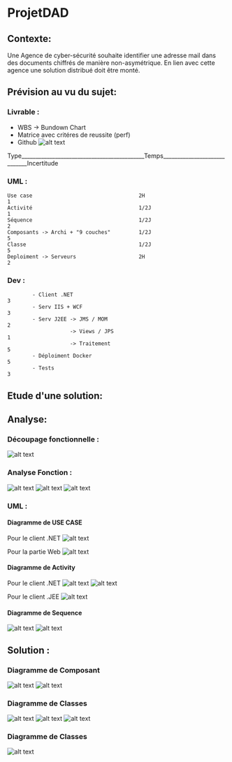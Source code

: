 # ProjetDAD

## Contexte:
Une Agence de cyber-sécurité souhaite identifier une adresse mail dans des documents chiffrés de manière non-asymétrique. En lien avec cette agence une solution distribué doit être monté.

## Prévision au vu du sujet:

### Livrable : 
  - WBS -> Bundown Chart
  - Matrice avec critéres de reussite (perf)
  - Github
![alt text](https://github.com/gueryacine/ProjetDAD/blob/master/Sch%C3%A9mas/VisioProjetLivrable.PNG "Projet Livrable")

Type____________________________________________Temps_____________________________Incertitude   
### UML :

    Use case                                  2H                               1
    Activité                                  1/2J                             1
    Séquence                                  1/2J                             2
    Composants -> Archi + "9 couches"         1/2J                             5
    Classe                                    1/2J                             5
    Deploiment -> Serveurs                    2H                               2  
    
### Dev :

            - Client .NET                                                      3
            - Serv IIS + WCF                                                   3
            - Serv J2EE -> JMS / MOM                                           2
                        -> Views / JPS                                         1
                        -> Traitement                                          5
            - Déploiment Docker                                                5
            - Tests                                                            3
## Etude d'une solution:

## Analyse:

### Découpage fonctionnelle :

![alt text](https://github.com/gueryacine/ProjetDAD/blob/master/Sch%C3%A9mas/DecoupageFonctionnel.PNG "DecoupageFonctionnel")

### Analyse Fonction :

![alt text](https://github.com/gueryacine/ProjetDAD/blob/master/Sch%C3%A9mas/Suivi_De_Projet_Code_Couleur.PNG "Explication")
![alt text](https://github.com/gueryacine/ProjetDAD/blob/master/Sch%C3%A9mas/Suivi_De_Projet_1.PNG "Fonction 1")
![alt text](https://github.com/gueryacine/ProjetDAD/blob/master/Sch%C3%A9mas/Suivi_De_Projet_2.PNG "Fonction 2")

### UML :

#### Diagramme de USE CASE

Pour le client .NET
![alt text](https://github.com/gueryacine/ProjetDAD/blob/master/Diagrammes/USE%20CASE%201.PNG "UseCaseClient.Net")

Pour la partie Web
![alt text](https://github.com/gueryacine/ProjetDAD/blob/master/Diagrammes/USE%20CASE%202.PNG "UseCaseWeb.JSF")

#### Diagramme de Activity

Pour le client .NET
![alt text](https://github.com/gueryacine/ProjetDAD/blob/master/Diagrammes/Activity%201.PNG "ActivityClient.Net 1")
![alt text](https://github.com/gueryacine/ProjetDAD/blob/master/Diagrammes/Acitivity%202.PNG "ActivityClient.Net 2")

Pour le client .JEE
![alt text](https://github.com/gueryacine/ProjetDAD/blob/master/Diagrammes/Activity%203.PNG "ActivityJEE.Net 1")

#### Diagramme de Sequence 

![alt text](https://github.com/gueryacine/ProjetDAD/blob/master/Diagrammes/Sequence%202.PNG "Sequence 1")
![alt text](https://github.com/gueryacine/ProjetDAD/blob/master/Diagrammes/Sequence%201.PNG "Sequence 2")

## Solution :
### Diagramme de Composant

![alt text](https://github.com/gueryacine/ProjetDAD/blob/master/Diagrammes/Component%201.PNG "Component 1")
![alt text](https://github.com/gueryacine/ProjetDAD/blob/master/Diagrammes/Component%202.PNG "Component 2")

### Diagramme de Classes

![alt text](https://github.com/gueryacine/ProjetDAD/blob/master/Diagrammes/Class%201.PNG "Classe 1")
![alt text](https://github.com/gueryacine/ProjetDAD/blob/master/Diagrammes/Class%202.PNG "Classe 2")
![alt text](https://github.com/gueryacine/ProjetDAD/blob/master/Diagrammes/Class%203.PNG "Classe 3")

### Diagramme de Classes
![alt text](https://github.com/gueryacine/ProjetDAD/blob/master/Diagrammes/Deployement.PNG "Deployement")
